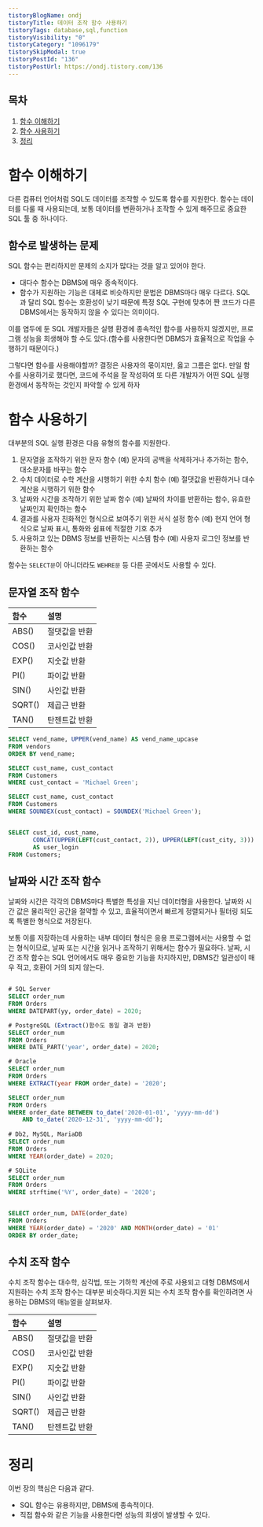 ```yaml
---
tistoryBlogName: ondj
tistoryTitle: 데이터 조작 함수 사용하기
tistoryTags: database,sql,function
tistoryVisibility: "0"
tistoryCategory: "1096179"
tistorySkipModal: true
tistoryPostId: "136"
tistoryPostUrl: https://ondj.tistory.com/136
---
```

## 목차

1. [함수 이해하기](#함수-이해하기)
2. [함수 사용하기](#함수-사용하기)
3. [정리](#정리)


# 함수 이해하기

다른 컴퓨터 언어처럼 SQL도 데이터를 조작할 수 있도록 함수를 지원한다.
함수는 데이터를 다룰 때 사용되는데, 보통 데이터를 변환하거나 조작할 수 있게 해주므로 중요한 SQL 툴 중 하나이다.

## 함수로 발생하는 문제

SQL 함수는 편리하지만 문제의 소지가 많다는 것을 알고 있어야 한다.

- 대다수 함수는 DBMS에 매우 종속적이다.
- 함수가 지원하는 기능은 대체로 비슷하지만 문법은 DBMS마다 매우 다르다.
  SQL과 달리 SQL 함수는 호환성이 낮기 때문에 특정 SQL 구현에 맞추어 짠 코드가 다른 DBMS에서는 동작하지 않을 수 있다는 의미이다.

이를 염두에 둔 SQL 개발자들은 실행 환경에 종속적인 함수를 사용하지 않겠지만, 프로그램 성능을 희생해야 할 수도 있다.(함수를 사용한다면 DBMS가 효율적으로 작업을 수행하기 때문이다.)

그렇다면 함수를 사용해야할까?
결정은 사용자의 몫이지만, 옳고 그름은 없다. 만일 함수를 사용하기로 했다면, 코드에 주석을 잘 작성하여 또 다른 개발자가 어떤 SQL 실행 환경에서 동작하는 것인지 파악할 수 있게 하자


# 함수 사용하기


대부분의 SQL 실행 환경은 다음 유형의 함수를 지원한다.

1. 문자열을 조작하기 위한 문자 함수
   (예) 문자의 공백을 삭제하거나 추가하는 함수, 대소문자를 바꾸는 함수
2. 수치 데이터로 수학 계산을 시행하기 위한 수치 함수
   (예) 절댓값을 반환하거나 대수 계산을 시행하기 위한 함수
3. 날짜와 시간을 조작하기 위한 날짜 함수
   (예) 날짜의 차이를 반환하는 함수, 유효한 날짜인지 확인하는 함수
4. 결과를 사용자 친화적인 형식으로 보여주기 위한 서식 설정 함수
   (예) 현지 언어 형식으로 날짜 표시, 통화와 쉼표에 적절한 기호 추가
5. 사용하고 있는 DBMS 정보를 반환하는 시스템 함수
   (예) 사용자 로그인 정보를 반환하는 함수

함수는 `SELECT문`이 아니더라도 `WEHRE문` 등 다른 곳에서도 사용할 수 있다.

## 문자열 조작 함수

| 함수          | 설명      |
|:------------|:--------|
| ABS()       | 절댓값을 반환 |
| COS()&nbsp; | 코사인값 반환 |
| EXP()       | 지숫값 반환  |
| PI()        | 파이값 반환  |
| SIN()       | 사인값 반환  |
| SQRT()      | 제곱근 반환  |
| TAN()       | 탄젠트값 반환 |  


``` SQL
SELECT vend_name, UPPER(vend_name) AS vend_name_upcase
FROM vendors
ORDER BY vend_name;

SELECT cust_name, cust_contact
FROM Customers
WHERE cust_contact = 'Michael Green';

SELECT cust_name, cust_contact
FROM Customers
WHERE SOUNDEX(cust_contact) = SOUNDEX('Michael Green');


SELECT cust_id, cust_name,
	   CONCAT(UPPER(LEFT(cust_contact, 2)), UPPER(LEFT(cust_city, 3))) 
       AS user_login
FROM Customers;

```


## 날짜와 시간 조작 함수

날짜와 시간은 각각의 DBMS마다 특별한 특성을 지닌 데이터형을 사용한다.
날짜와 시간 값은 물리적인 공간을 절약할 수 있고, 효율적이면서 빠르게 정렬되거나 필터링 되도록 특별한 형식으로 저장된다.

보통 이를 저장하는데 사용하는 내부 데이터 형식은 응용 프로그램에서는 사용할 수 없는 형식이므로, 날짜 또는 시간을 읽거나 조작하기 위해서는 함수가 필요하다. 날짜, 시간 조작 함수는 SQL 언어에서도 매우 중요한 기능을 차지하지만, DBMS간 일관성이 매우 적고, 호환이 거의 되지 않는다.

``` SQL

# SQL Server
SELECT order_num
FROM Orders
WHERE DATEPART(yy, order_date) = 2020;

# PostgreSQL (Extract()함수도 동일 결과 반환)
SELECT order_num
FROM Orders
WHERE DATE_PART('year', order_date) = 2020;

# Oracle
SELECT order_num
FROM Orders
WHERE EXTRACT(year FROM order_date) = '2020';

SELECT order_num
FROM Orders
WHERE order_date BETWEEN to_date('2020-01-01', 'yyyy-mm-dd')
	AND to_date('2020-12-31', 'yyyy-mm-dd');
    
# Db2, MySQL, MariaDB
SELECT order_num
FROM Orders
WHERE YEAR(order_date) = 2020;

# SQLite
SELECT order_num
FROM Orders
WHERE strftime('%Y', order_date) = '2020';


SELECT order_num, DATE(order_date)
FROM Orders
WHERE YEAR(order_date) = '2020' AND MONTH(order_date) = '01'
ORDER BY order_date;

```


## 수치 조작 함수

수치 조작 함수는 대수학, 삼각법, 또는 기하학 계산에 주로 사용되고 대형 DBMS에서 지원하는 수치 조작 함수는 대부분 비슷하다.지원 되는 수치 조작 함수를 확인하려면 사용하는 DBMS의 매뉴얼을 살펴보자.

| 함수          | 설명      |
|:------------|:--------|
| ABS()       | 절댓값을 반환 |
| COS()&nbsp; | 코사인값 반환 |
| EXP()       | 지숫값 반환  |
| PI()        | 파이값 반환  |
| SIN()       | 사인값 반환  |
| SQRT()      | 제곱근 반환  |
| TAN()       | 탄젠트값 반환 |  


# 정리

이번 장의 핵심은 다음과 같다.

- SQL 함수는 유용하지만, DBMS에 종속적이다.
- 직접 함수와 같은 기능을 사용한다면 성능의 희생이 발생할 수 있다.